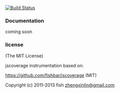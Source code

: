 [![Build Status](https://travis-ci.org/Everyplay/sear.svg)](https://travis-ci.org/Everyplay/sear)

### Documentation
coming soon

### license
(The MIT License)

jscoverage instrumentation based on:

https://github.com/fishbar/jscoverage (MIT)

Copyright (c) 2011-2013 fish <zhengxinlin@gmail.com>
